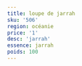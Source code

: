 ```yaml
---
title: loupe de jarrah 
sku: '506'
region: océanie
price: '1'
desc: 'jarrah'
essence: jarrah
poids: 100
---
```

